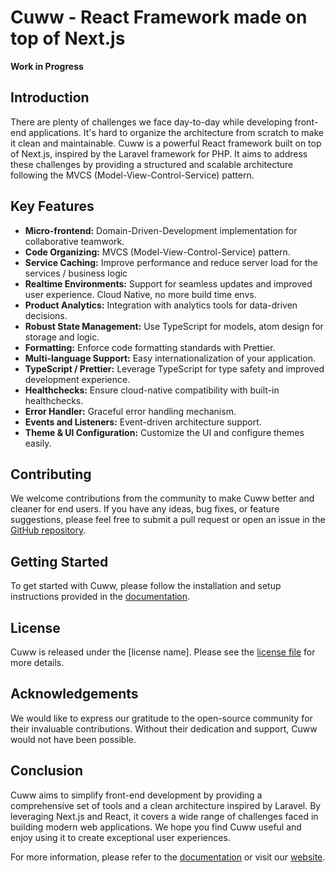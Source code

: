 # Cuww - React Framework made on top of Next.js

**Work in Progress**

## Introduction

There are plenty of challenges we face day-to-day while developing front-end applications. It's hard to organize the architecture from scratch to make it clean and maintainable. Cuww is a powerful React framework built on top of Next.js, inspired by the Laravel framework for PHP. It aims to address these challenges by providing a structured and scalable architecture following the MVCS (Model-View-Control-Service) pattern.

## Key Features

- **Micro-frontend:** Domain-Driven-Development implementation for collaborative teamwork.
- **Code Organizing:** MVCS (Model-View-Control-Service) pattern.
- **Service Caching:** Improve performance and reduce server load for the services / business logic
- **Realtime Environments:** Support for seamless updates and improved user experience. Cloud Native, no more build time envs.
- **Product Analytics:** Integration with analytics tools for data-driven decisions.
- **Robust State Management:** Use TypeScript for models, atom design for storage and logic.
- **Formatting:** Enforce code formatting standards with Prettier.
- **Multi-language Support:** Easy internationalization of your application.
- **TypeScript / Prettier:** Leverage TypeScript for type safety and improved development experience.
- **Healthchecks:** Ensure cloud-native compatibility with built-in healthchecks.
- **Error Handler:** Graceful error handling mechanism.
- **Events and Listeners:** Event-driven architecture support.
- **Theme & UI Configuration:** Customize the UI and configure themes easily.

## Contributing

We welcome contributions from the community to make Cuww better and cleaner for end users. If you have any ideas, bug fixes, or feature suggestions, please feel free to submit a pull request or open an issue in the [GitHub repository](link-to-repo).

## Getting Started

To get started with Cuww, please follow the installation and setup instructions provided in the [documentation](link-to-docs).

## License

Cuww is released under the [license name]. Please see the [license file](link-to-license-file) for more details.

## Acknowledgements

We would like to express our gratitude to the open-source community for their invaluable contributions. Without their dedication and support, Cuww would not have been possible.

## Conclusion

Cuww aims to simplify front-end development by providing a comprehensive set of tools and a clean architecture inspired by Laravel. By leveraging Next.js and React, it covers a wide range of challenges faced in building modern web applications. We hope you find Cuww useful and enjoy using it to create exceptional user experiences.

For more information, please refer to the [documentation](link-to-docs) or visit our [website](link-to-website).
